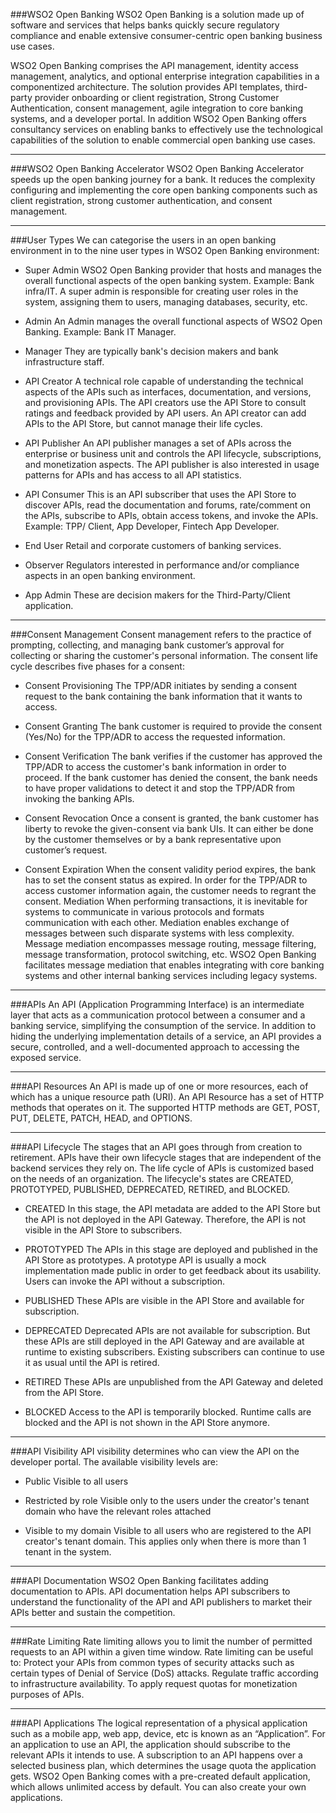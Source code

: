 
###WSO2 Open Banking
WSO2 Open Banking is a solution made up of software and services that helps banks quickly secure regulatory compliance and enable extensive consumer-centric open banking business use cases.

WSO2 Open Banking comprises the API management, identity access management, analytics, and optional enterprise integration capabilities in a componentized architecture. The solution provides API templates, third-party provider onboarding or client registration, Strong Customer Authentication, consent management, agile integration to core banking systems, and a developer portal. In addition WSO2 Open Banking offers consultancy services on enabling banks to effectively use the technological capabilities of the solution to enable commercial open banking use cases.

------------------------------------------------------------------------
###WSO2 Open Banking Accelerator
WSO2 Open Banking Accelerator speeds up the open banking journey for a bank. It reduces the complexity configuring and  implementing the core open banking components such as client registration, strong customer authentication, and consent management.

------------------------------------------------------------------------
###User Types
We can categorise the users in an open banking environment in to the nine user types in WSO2 Open Banking environment:

- Super Admin
WSO2 Open Banking provider that hosts and manages the overall functional aspects of the open banking system. 
Example: Bank infra/IT. 
A super admin is responsible for creating user roles in the system, assigning them to users, managing databases, security, etc.

- Admin
An Admin manages the overall functional aspects of WSO2 Open Banking.
Example: Bank IT Manager.

- Manager
They are typically bank's decision makers and bank infrastructure staff.

- API Creator
A technical role capable of understanding the technical aspects of the APIs such as interfaces, documentation, and versions, and provisioning APIs. 
The API creators use the API Store to consult ratings and feedback provided by API users. An API creator can add APIs to the API Store, but cannot manage their life cycles.

- API Publisher
An API publisher manages a set of APIs across the enterprise or business unit and controls the API lifecycle,  subscriptions, and monetization aspects.
The API publisher is also interested in usage patterns for APIs and has access to all API statistics.

- API Consumer
This is an API subscriber that uses the API Store to discover APIs, read the documentation and forums, rate/comment on the APIs, subscribe to APIs, obtain access tokens, and invoke the APIs.
Example: TPP/ Client, App Developer, Fintech App Developer. 

- End User
Retail and corporate customers of banking services.

- Observer
Regulators interested in performance and/or compliance aspects in an open banking environment. 

- App Admin
These are decision makers for the Third-Party/Client application.

------------------------------------------------------------------------
###Consent Management
Consent management refers to the practice of prompting, collecting, and managing bank customer’s approval for collecting or sharing the customer's personal information. The consent life cycle describes five phases for a consent:

- Consent Provisioning
The TPP/ADR initiates by sending a consent request to the bank containing the bank information that it wants to access.

- Consent Granting
The bank customer is required to provide the consent (Yes/No) for the TPP/ADR to access the requested information. 

- Consent Verification
The bank verifies if the customer has approved the TPP/ADR to access the customer's bank information in order to proceed. If the bank customer has denied the consent, the bank needs to have proper validations to detect it and stop the TPP/ADR from invoking the banking APIs.

- Consent Revocation
Once a consent is granted, the bank customer has liberty to revoke the given-consent via bank UIs. It can either be done by the customer themselves or by a bank representative upon customer’s request. 

- Consent Expiration
When the consent validity period expires, the bank has to set the consent status as expired. In order for the TPP/ADR to access customer information again, the customer needs to regrant the consent.
Mediation
When performing transactions, it is inevitable for systems to communicate in various protocols and formats communication with each other. Mediation enables exchange of messages between such disparate systems with less complexity. Message mediation encompasses message routing, message filtering, message transformation, protocol switching, etc. WSO2 Open Banking facilitates message mediation that enables integrating with core banking systems and other internal banking services including legacy systems. 

------------------------------------------------------------------------
###APIs
An API (Application Programming Interface) is an intermediate layer that acts as a communication protocol between a consumer and a banking service, simplifying the consumption of the service. In addition to hiding the underlying implementation details of a service, an API provides a secure, controlled, and a well-documented approach to accessing the exposed service.

------------------------------------------------------------------------
###API Resources
An API is made up of one or more resources, each of which has a unique resource path (URI). An API Resource has a set of HTTP methods that operates on it. The supported HTTP methods are GET, POST, PUT, DELETE, PATCH, HEAD, and OPTIONS.

------------------------------------------------------------------------
###API Lifecycle
The stages that an API goes through from creation to retirement. APIs have their own lifecycle stages that are independent of the backend services they rely on. The life cycle of APIs is customized based on the needs of an organization. The lifecycle's states are CREATED, PROTOTYPED, PUBLISHED, DEPRECATED,  RETIRED, and BLOCKED. 

- CREATED
In this stage, the API metadata are added to the API Store but the API is not deployed in the API Gateway. Therefore, the API is not visible in the API Store to subscribers.

- PROTOTYPED
The APIs in this stage are deployed and published in the API Store as prototypes. A prototype API is usually a mock implementation made public in order to get feedback about its usability. Users can invoke the API without a subscription.

- PUBLISHED
These APIs are visible in the API Store and available for subscription.

- DEPRECATED
Deprecated APIs are not available for subscription. But these APIs are still deployed in the API Gateway and are available at runtime to existing subscribers. Existing subscribers can continue to use it as usual until the API is retired.

- RETIRED
These APIs are unpublished from the API Gateway and deleted from the API Store.

- BLOCKED
Access to the API is temporarily blocked. Runtime calls are blocked and the API is not shown in the API Store anymore.

------------------------------------------------------------------------
###API Visibility
API visibility determines who can view the API on the developer portal. The available visibility levels are:

- Public
Visible to all users

- Restricted by role
Visible only to the users under the creator's tenant domain who have the relevant roles attached  

- Visible to my domain
Visible to all users who are registered to the API creator's tenant domain. This applies only when there is more than 1 tenant in the system.

------------------------------------------------------------------------
###API Documentation
WSO2 Open Banking facilitates adding documentation to APIs. API documentation helps API subscribers to understand the functionality of the API and API publishers to market their APIs better and sustain the competition. 

------------------------------------------------------------------------
###Rate Limiting
Rate limiting allows you to limit the number of permitted requests to an API within a given time window. Rate limiting can be useful to:
Protect your APIs from common types of security attacks such as certain types of Denial of Service (DoS) attacks.
Regulate traffic according to infrastructure availability.
To apply request quotas for monetization purposes of APIs.

------------------------------------------------------------------------
###API Applications
The logical representation of a physical application such as a mobile app, web app, device, etc is known as an “Application”. For an application to use an API, the application should subscribe to the relevant APIs it intends to use. A subscription to an API happens over a selected business plan, which determines the usage quota the application gets. 
WSO2 Open Banking comes with a pre-created default application, which allows unlimited access by default. You can also create your own applications. 

